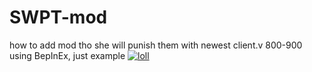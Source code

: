 # SWPT-mod
how to add mod tho she will punish them with newest client.v 800-900 using BepInEx, just example
<a href="https://ibb.co/4SdYDT8"><img src="https://i.ibb.co/M16GjVc/loll.png" alt="loll" border="0"></a>

